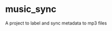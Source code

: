 # music_sync
A project to label and sync metadata to mp3 files

```fetch_music_urls "C:\Path to spotdl json file containing song metadata" 
```

